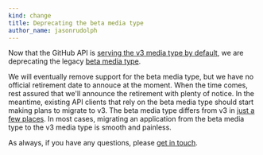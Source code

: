 ```yaml
---
kind: change
title: Deprecating the beta media type
author_name: jasonrudolph
---
```


Now that the GitHub API is [serving the v3 media type by default][v3-default], we are deprecating the legacy [beta media type][beta].

We will eventually remove support for the beta media type, but we have no official retirement date to annouce at the moment. When the time comes, rest assured that we'll announce the retirement with plenty of notice. In the meantime, existing API clients that rely on the beta media type should start making plans to migrate to v3. The beta media type differs from v3 in [just a few places][differences]. In most cases, migrating an application from the beta media type to the v3 media type is smooth and painless.

As always, if you have any questions, please [get in touch][contact].

[v3-default]: /changes/2014-01-07-upcoming-change-to-default-media-type/
[beta]: /v3/versions/#beta
[differences]: /v3/versions/#differences-from-beta-version
[contact]: https://github.com/contact?form[subject]=API:+Deprecating+the+beta+media+type
